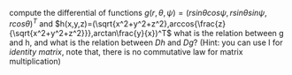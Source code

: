 compute the differential of functions $g(r,\theta,\psi) = (rsin\theta cos\psi,rsin\theta sin\psi,rcos\theta)^T$ and $h(x,y,z)=(\sqrt{x^2+y^2+z^2},arccos{\frac{z}{\sqrt{x^2+y^2+z^2}}},arctan\frac{y}{x})^T$ 
what is the relation between g and h, and what is the relation between $Dh$ and $Dg$?
(Hint: you can use I for *identity matrix*, note that, there is no commutative law for matrix multiplication)